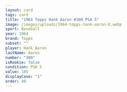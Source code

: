 ```yaml
---
layout: card
tags: card
title: "1964 Topps Hank Aaron #300 PSA 5"
image: /images/uploads/1964-topps-hank-aaron-8.webp
sport: Baseball
year: 1964
brand: Topps
subset: ""
player: Hank Aaron
lastName: Aaron
number: "300"
isRookie: false
condition: PSA 5
value: 185
displayCase: "1"
order: 40
---
```

